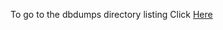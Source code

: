 To go to the dbdumps directory listing Click [Here](https://ipfs.io/ipns/QmWGWcmWJNxHwGg7EKcP78a8Tw8odTJTV5ETFKW8LRRJLL)